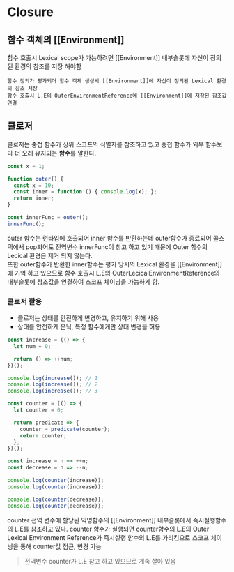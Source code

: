 # Closure

## 함수 객체의 [[Environment]]

함수 호출시 Lexical scope가 가능하려면 [[Environment]] 내부슬롯에 자신이 정의된 환경의 참조를 저장 해야함  

```
함수 정의가 평가되어 함수 객체 생성시 [[Environment]]에 자신이 정의된 Lexical 환경의 참조 저장  
함수 호출시 L.E의 OuterEnvironmentReference에 [[Environment]]에 저장된 참조값 연결    
```
## 클로저 
클로저는 중첩 함수가 상위 스코프의 식별자를 참조하고 있고 중첩 함수가 외부 함수보다 더 오래 유지되는 **함수**를 말한다.

``` javascript
const x = 1;

function outer() {
  const x = 10;
  const inner = function () { console.log(x); };
  return inner;
}

const innerFunc = outer();
innerFunc();
```
outer 함수는 런타임에 호출되어 inner 함수를 반환하는데 outer함수가 종료되어 콜스택에서 pop되어도 전역변수 innerFunc이 참고 하고 있기 때문에 Outer 함수의 Lecical 환경은 제거 되지 않는다.  
또한 outer함수가 반환한 inner함수는 평가 당시의 Lexical 환경을 [[Environment]]에 기억 하고 있으므로 함수 호출시 L.E의 OuterLecicalEnvironmentReference의 내부슬롯에 참조값을 연결하여 스코프 체이닝을 가능하게 함.

### 클로저 활용 
- 클로저는 상태를 안전하게 변경하고, 유지하기 위해 사용
- 상태를 안전하게 은닉, 특정 함수에게만 상태 변경을 허용

``` javascript
const increase = (() => {
  let num = 0;

  return () => ++num;
})();

console.log(increase()); // 1
console.log(increase()); // 2
console.log(increase()); // 3
```

``` javascript
const counter = (() => {
  let counter = 0;

  return predicate => {
    counter = predicate(counter);
    return counter;
  };
})();

const increase = n => ++n;
const decrease = n => --n;

console.log(counter(increase));
console.log(counter(increase));

console.log(counter(decrease));
console.log(counter(decrease));

```
counter 전역 변수에 할당된 익명함수의 [[Environment]] 내부슬롯에서 즉시실행함수의 L.E를 참조하고 있다. counter 함수가 실행되면 counter함수의 L.E의 Outer Lexical Environment Reference가 즉시실행 함수의 L.E를 가리킴으로 스코프 체이닝을 통해 counter값 접근, 변경 가능
> 전역변수 counter가 L.E 참고 하고 있으므로 계속 살아 있음 
